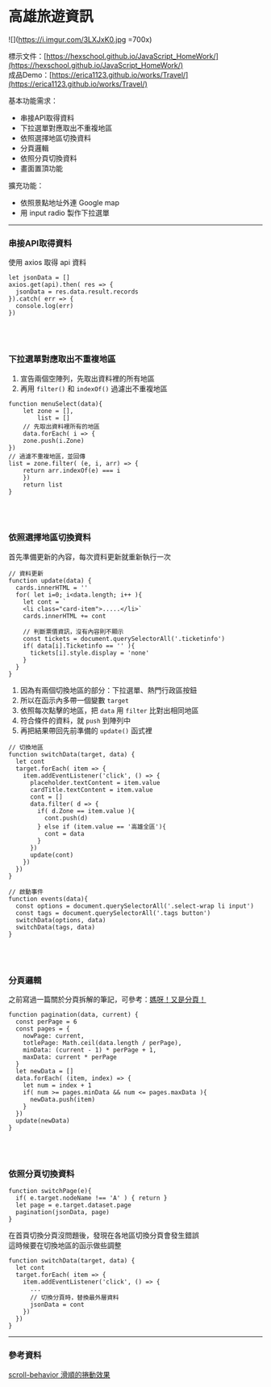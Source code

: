 # 高雄旅遊資訊
![](https://i.imgur.com/3LXJxK0.jpg =700x)

標示文件：[https://hexschool.github.io/JavaScript_HomeWork/](https://hexschool.github.io/JavaScript_HomeWork/)
<br>
成品Demo：[https://erica1123.github.io/works/Travel/](https://erica1123.github.io/works/Travel/)

基本功能需求：
* 串接API取得資料
* 下拉選單對應取出不重複地區
* 依照選擇地區切換資料
* 分頁邏輯
* 依照分頁切換資料
* 畫面置頂功能

擴充功能：
* 依照景點地址外連 Google map
* 用 input radio 製作下拉選單

---

### 串接API取得資料
使用 axios 取得 api 資料
```javascript=
let jsonData = []
axios.get(api).then( res => {
  jsonData = res.data.result.records
}).catch( err => {
  console.log(err)
})
```
<br><br>
### 下拉選單對應取出不重複地區
1. 宣告兩個空陣列，先取出資料裡的所有地區
2. 再用 `filter()` 和 `indexOf()` 過濾出不重複地區
```javascript=
function menuSelect(data){
    let zone = [],
        list = []
    // 先取出資料裡所有的地區
    data.forEach( i => {
    zone.push(i.Zone)
})
// 過濾不重複地區，並回傳
list = zone.filter( (e, i, arr) => {
    return arr.indexOf(e) === i
    })
    return list
}
```
<br><br>
### 依照選擇地區切換資料
首先準備更新的內容，每次資料更新就重新執行一次
```javascript=
// 資料更新
function update(data) {
  cards.innerHTML = ''
  for( let i=0; i<data.length; i++ ){
    let cont = `
    <li class="card-item">.....</li>`
    cards.innerHTML += cont
    
    // 判斷票價資訊，沒有內容則不顯示
    const tickets = document.querySelectorAll('.ticketinfo')
    if( data[i].Ticketinfo == '' ){
      tickets[i].style.display = 'none'
    }
  }
}
```
1. 因為有兩個切換地區的部分：下拉選單、熱門行政區按鈕
2. 所以在函示內多帶一個變數 `target`
3. 依照每次點擊的地區，把 `data` 用 `filter` 比對出相同地區
4. 符合條件的資料，就 `push` 到陣列中
5. 再把結果帶回先前準備的 `update()` 函式裡
```javascript=
// 切換地區
function switchData(target, data) {
  let cont
  target.forEach( item => {
    item.addEventListener('click', () => {
      placeholder.textContent = item.value
      cardTitle.textContent = item.value
      cont = []
      data.filter( d => {
        if( d.Zone == item.value ){
          cont.push(d)
        } else if (item.value == '高雄全區'){
          cont = data
        }
      })
      update(cont)
    })
  })
}

// 啟動事件
function events(data){
  const options = document.querySelectorAll('.select-wrap li input')
  const tags = document.querySelectorAll('.tags button')
  switchData(options, data)
  switchData(tags, data)
}
```
<br><br>
### 分頁邏輯
之前寫過一篇關於分頁拆解的筆記，可參考：[媽呀！又是分頁！](https://hackmd.io/pLyb5TWGT7Wittt63fuyUg)
```javascript=
function pagination(data, current) {
  const perPage = 6
  const pages = {
    nowPage: current,
    totlePage: Math.ceil(data.length / perPage),
    minData: (current - 1) * perPage + 1,
    maxData: current * perPage
  }
  let newData = []
  data.forEach( (item, index) => {
    let num = index + 1
    if( num >= pages.minData && num <= pages.maxData ){
      newData.push(item)
    }
  })
  update(newData)
}
```
<br><br>
### 依照分頁切換資料
```javascript=
function switchPage(e){
  if( e.target.nodeName !== 'A' ) { return }
  let page = e.target.dataset.page
  pagination(jsonData, page)
}
```
在首頁切換分頁沒問題後，發現在各地區切換分頁會發生錯誤
<br>
這時候要在切換地區的函示做些調整
```javascript=
function switchData(target, data) {
  let cont
  target.forEach( item => {
    item.addEventListener('click', () => {
      ...
      // 切換分頁時，替換最外層資料
      jsonData = cont
    })
  })
}
```
---
### 參考資料
[scroll-behavior 滑順的捲動效果](https://andyyou.github.io/2016/06/01/smooth-page-scroll//)
